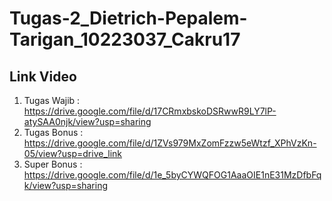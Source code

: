 # Tugas-2_Dietrich-Pepalem-Tarigan_10223037_Cakru17


## Link Video

1. Tugas Wajib : https://drive.google.com/file/d/17CRmxbskoDSRwwR9LY7lP-atySAA0njk/view?usp=sharing
2. Tugas Bonus : https://drive.google.com/file/d/1ZVs979MxZomFzzw5eWtzf_XPhVzKn-05/view?usp=drive_link
3. Super Bonus : https://drive.google.com/file/d/1e_5byCYWQFOG1AaaOIE1nE31MzDfbFqk/view?usp=sharing
